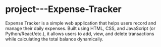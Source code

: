 # project---Expense-Tracker
Expense Tracker is a simple web application that helps users record and manage their daily expenses. Built using HTML, CSS, and JavaScript (or Python/React/etc.), it allows users to add, view, and delete transactions while calculating the total balance dynamically.
